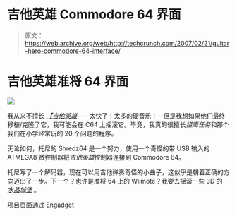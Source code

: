 # 吉他英雄 Commodore 64 界面

> 原文：<https://web.archive.org/web/http://techcrunch.com/2007/02/21/guitar-hero-commodore-64-interface/>

# 吉他英雄准将 64 界面

![](img/1c0b095844a077e8e222a1ef08c239ba.png)

我从来不擅长 [*【吉他英雄*](https://web.archive.org/web/20230322164156/http://crunchgear.com/2007/02/08/guitar-hero-coming-to-wii/)——太快了！太多的硬音乐！—但是我想如果他们最终移植/克隆了它，我可能会在 C64 上摇滚它。毕竟，我真的很擅长*猎鹰任务*和那个我们在小学经常玩的 20 个问题的程序。

无论如何，托尼的 Shredz64 是一个努力，使用一个奇怪的带 USB 输入的 ATMEGA8 微控制器将*吉他英雄*控制器连接到 Commodore 64。

托尼写了一个解码器，现在可以用吉他弹奏奇怪的小曲子，这似乎是朝着正确的方向迈出了一步。下一个？也许是准将 64 上的 Wiimote？我要去摇滚一些 3D 的 [*水晶城堡*](https://web.archive.org/web/20230322164156/http://c64s.com/game/266/crystal_castles/) 。

[项目页面](https://web.archive.org/web/20230322164156/http://freedomirc.net/~megaboz/shredz64/)通过 [Engadget](https://web.archive.org/web/20230322164156/http://www.engadget.com/2007/02/20/shredz64-project-bringing-guitar-hero-to-the-commodore-64/)
